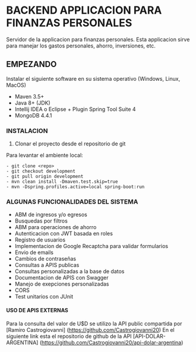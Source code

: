 # BACKEND APPLICACION PARA FINANZAS PERSONALES

Servidor de la applicacion para finanzas personales. Esta applicacion sirve para manejar los gastos
personales, ahorro, inversiones, etc.

## EMPEZANDO
Instalar el siguiente software en su sistema operativo (Windows, Linux, MacOS)
* Maven 3.5+
* Java 8+ (JDK)
* Intellij IDEA o Eclipse + Plugin Spring Tool Suite 4
* MongoDB 4.4.1

### INSTALACION 
1. Clonar el proyecto desde el repositorio de git 
   
Para levantar el ambiente local:

	- git clone <repo> 
	- git checkout development 
	- git pull origin development 
	- mvn clean install -Dmaven.test.skip=true  
	- mvn -Dspring.profiles.active=local spring-boot:run
	
### ALGUNAS FUNCIONALIDADES DEL SISTEMA
* ABM de ingresos y/o egresos
* Busquedas por filtros
* ABM para operaciones de ahorro
* Autenticacion con JWT basada en roles
* Registro de usuarios
* Implementacion de Google Recaptcha para validar formularios
* Envio de emails 
* Cambios de contraseñas
* Consultas a APIS publicas
* Consultas personalizadas a la base de datos
* Documentacion de APIS con Swagger
* Manejo de exepciones personalizadas
* CORS
* Test unitarios con JUnit

#### USO DE APIS EXTERNAS
Para la consulta del valor de U$D se utilizo la API public compartida por [Ramiro Castrogiovanni] (https://github.com/Castrogiovanni20)
En el siguiente link esta el repositorio de github de la API [API-DOLAR-ARGENTINA] (https://github.com/Castrogiovanni20/api-dolar-argentina)